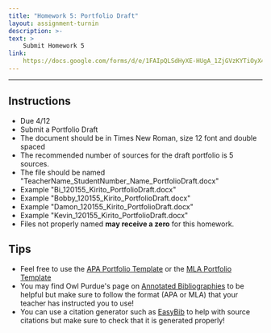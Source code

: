 ```yaml
---
title: "Homework 5: Portfolio Draft"
layout: assignment-turnin
description: >-
text: >
    Submit Homework 5
link: 
    https://docs.google.com/forms/d/e/1FAIpQLSdHyXE-HUgA_1ZjGVzKYTiOyX4hlOtoLMBjiYi1ev_GNFnIuw/viewform?usp=sf_link
---
```

---
## Instructions
- Due 4/12
- Submit a Portfolio Draft
- The document should be in Times New Roman, size 12 font and double spaced
- The recommended number of sources for the draft portfolio is 5 sources.
- The file should be named "TeacherName_StudentNumber_Name_PortfolioDraft.docx"
- Example "Bi_120155_Kirito_PortfolioDraft.docx"
- Example "Bobby_120155_Kirito_PortfolioDraft.docx"
- Example "Damon_120155_Kirito_PortfolioDraft.docx"
- Example "Kevin_120155_Kirito_PortfolioDraft.docx"
- Files not properly named **may receive a zero** for this homework.
## Tips
- Feel free to use the [APA Portfolio Template](https://docs.google.com/document/d/1Sm-WBq_hOoY72JHembDFX6ZUISS6tdnB/edit?usp=share_link&ouid=106340071982720803011&rtpof=true&sd=true) or the [MLA Portfolio Template](https://docs.google.com/file/d/1SvEDCpn1UEF_uVpsqU2bg34i67VC7ABL/edit?usp=docslist_api&filetype=msword)
- You may find Owl Purdue's page on [Annotated Bibliographies](https://owl.purdue.edu/owl/general_writing/common_writing_assignments/annotated_bibliographies/annotated_bibliography_samples.html) to be helpful but make sure to follow the format (APA or MLA) that your teacher has instructed you to use!
- You can use a citation generator such as [EasyBib](https://www.easybib.com) to help with source citations but make sure to check that it is generated properly!

